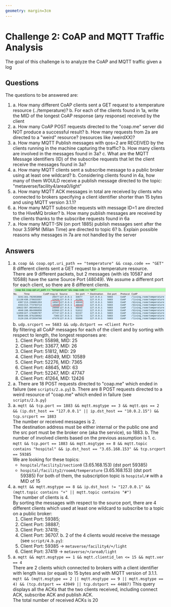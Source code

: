 ```yaml
---
geometry: margin=3cm
---
```


# Challenge 2: CoAP and MQTT Traffic Analysis

The goal of this challenge is to analyze the CoAP and MQTT traffic given a log

## Questions

The questions to be answered are:

1. a. How many different CoAP clients sent a GET request to a temperature resource (../temperature)?
   b. For each of the clients found in 1a, write the MID of the longest CoAP response (any response) received by the client
2. a. How many CoAP POST requests directed to the "coap.me" server did NOT produce a successful result?
   b. How many requests from 2a are directed to a "weird" resource? (resources like /weirdXX)?
3. a. How many MQTT Publish messages with qos=2 are RECEIVED by the clients running in the machine capturing the traffic?
   b. How many clients are involved in the messages found in 3a?
   c. What are the MQTT Message identifiers (ID) of the subscribe requests that let the client receive the messages found in 3a?
4. a. How many MQTT clients sent a subscribe message to a public broker using at least one wildcard?
   b. Considering clients found in 4a, how many of them WOULD receive a publish message directed to the topic: "metaverse/facility4/area0/light“
5. a. How many MQTT ACK messages in total are received by clients who connected to brokers specifying a client identifier shorter than 15 bytes and using MQTT version 3.1.1?
6. a. How many MQTT subscribe requests with message ID=1 are directed to the HiveMQ broker?
   b. How many publish messages are received by the clients thanks to the subscribe requests found in 6a
7. a. How many MQTT-SN (on port 1885) publish messages sent after the hour 3.59PM (Milan Time) are directed to topic 6?
   b. Explain possible reasons why messages in 7a are not handled by the server

## Answers

1. a. `coap && coap.opt.uri_path == "temperature" && coap.code == "GET"`\
    8 different clients sent a GET request to a temperature resource.\
    There are 9 different packets, but 2 messages (with ids 10587 and 10588) have the same Source Port (48049). We assume a different port for each client, so there are 8 different clients.\
    ![](images/1.a.png)
   b. `udp.srcport == 5683 && udp.dstport == <Client Port>`\
    By filtering all CoAP messages for each of the client and by sorting with respect to length, the longest responses are:
     1. Client Port: 55898, MID: 25
     2. Client Port: 33677, MID: 26
     3. Client Port: 51812, MID: 29
     4. Client Port: 48049, MID: 10589
     5. Client Port: 52276, MID: 7365
     6. Client Port: 48645, MID: 63
     7. Client Port: 52247, MID: 47747
     8. Client Port: 41264, MID: 12426
2. a. There are 18 POST requests directed to "coap.me" which ended in failure (see `scripts/2.a.py`)
   b. There are 8 POST requests directed to a weird resource of "coap.me" which ended in failure (see `scripts/2.b.py`)
3. a. `mqtt && tcp.port == 1883 && mqtt.msgtype == 3 && mqtt.qos == 2 && (ip.dst_host == "127.0.0.1" || ip.dst_host == "10.0.2.15") && tcp.srcport == 1883`\
     The number or received messages is 2.\
     The destination address must be either internal or the public one and the src port must be the broker one (aka the service), so 1883.
   b. The number of involved clients based on the previous assumption is 1.
   c. `mqtt && tcp.port == 1883 && mqtt.msgtype == 8 && mqtt.topic contains "hospital" && ip.dst_host == "3.65.168.153" && tcp.srcport == 59385`\
     We are looking for these topics:
      - `hospital/facility2/section0` (3.65.168.153) (dst port 59385)
      - `hospital/facility2/room4/temperature` (3.65.168.153) (dst port 59385)
       For both of them, the subscription topic is `hospital/#` with a MID of 15
4. a. `mqtt && mqtt.msgtype == 8 && ip.dst_host != "127.0.0.1" && (mqtt.topic contains "+" || mqtt.topic contains "#")`\
     The number of clients is 4.\
     By sorting the messages with respect to the source port, there are 4 different clients which used at least one wildcard to subscribe to a topic on a public broker:
     1. Client Port: 59385;
     2. Client Port: 38887;
     3. Client Port: 37419;
     4. Client Port: 36707.
   b. 2 of the 4 clients would receive the message (see `script/4.b.py`):
     5. Client Port: 59385 -> `metaverse/facility4/+/light`
     6. Client Port: 37419 -> `metaverse/+/area0/light`
5. a. `mqtt && mqtt.msgtype == 1 && mqtt.clientid_len <= 15 && mqtt.ver == 4`\
     There are 2 clients which connected to brokers with a client identifier with length less (or equal) to 15 bytes and with MQTT version of 3.1.1.\
     `mqtt && (mqtt.msgtype == 2 || mqtt.msgtype == 9 || mqtt.msgtype == 4) && (tcp.dstport == 43949 || tcp.dstport == 44887)`
     This query displays all the ACKs that the two clients received, including connect ACK, subscribe ACK and publish ACK.\
     The total number of received ACKs is 20
